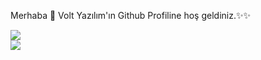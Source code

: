 Merhaba 🎉️ Volt Yazılım'ın Github Profiline hoş geldiniz.✨✨

<img src="https://github-readme-stats.vercel.app/api?username=voltyazilim&theme=radical">
<br>
<img src="https://github-readme-stats.vercel.app/api/top-langs/?username=voltyazilim&layout=compact">
